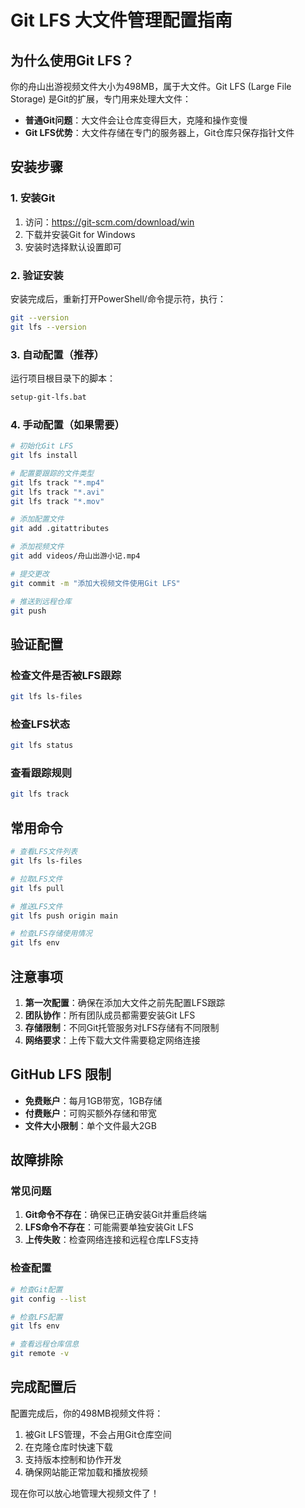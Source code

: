 # Git LFS 大文件管理配置指南

## 为什么使用Git LFS？

你的舟山出游视频文件大小为498MB，属于大文件。Git LFS (Large File Storage) 是Git的扩展，专门用来处理大文件：

- **普通Git问题**：大文件会让仓库变得巨大，克隆和操作变慢
- **Git LFS优势**：大文件存储在专门的服务器上，Git仓库只保存指针文件

## 安装步骤

### 1. 安装Git
1. 访问：https://git-scm.com/download/win
2. 下载并安装Git for Windows
3. 安装时选择默认设置即可

### 2. 验证安装
安装完成后，重新打开PowerShell/命令提示符，执行：
```bash
git --version
git lfs --version
```

### 3. 自动配置（推荐）
运行项目根目录下的脚本：
```bash
setup-git-lfs.bat
```

### 4. 手动配置（如果需要）
```bash
# 初始化Git LFS
git lfs install

# 配置要跟踪的文件类型
git lfs track "*.mp4"
git lfs track "*.avi" 
git lfs track "*.mov"

# 添加配置文件
git add .gitattributes

# 添加视频文件
git add videos/舟山出游小记.mp4

# 提交更改
git commit -m "添加大视频文件使用Git LFS"

# 推送到远程仓库
git push
```

## 验证配置

### 检查文件是否被LFS跟踪
```bash
git lfs ls-files
```

### 检查LFS状态
```bash
git lfs status
```

### 查看跟踪规则
```bash
git lfs track
```

## 常用命令

```bash
# 查看LFS文件列表
git lfs ls-files

# 拉取LFS文件
git lfs pull

# 推送LFS文件
git lfs push origin main

# 检查LFS存储使用情况
git lfs env
```

## 注意事项

1. **第一次配置**：确保在添加大文件之前先配置LFS跟踪
2. **团队协作**：所有团队成员都需要安装Git LFS
3. **存储限制**：不同Git托管服务对LFS存储有不同限制
4. **网络要求**：上传下载大文件需要稳定网络连接

## GitHub LFS 限制

- **免费账户**：每月1GB带宽，1GB存储
- **付费账户**：可购买额外存储和带宽
- **文件大小限制**：单个文件最大2GB

## 故障排除

### 常见问题
1. **Git命令不存在**：确保已正确安装Git并重启终端
2. **LFS命令不存在**：可能需要单独安装Git LFS
3. **上传失败**：检查网络连接和远程仓库LFS支持

### 检查配置
```bash
# 检查Git配置
git config --list

# 检查LFS配置
git lfs env

# 查看远程仓库信息
git remote -v
```

## 完成配置后

配置完成后，你的498MB视频文件将：
1. 被Git LFS管理，不会占用Git仓库空间
2. 在克隆仓库时快速下载
3. 支持版本控制和协作开发
4. 确保网站能正常加载和播放视频

现在你可以放心地管理大视频文件了！ 